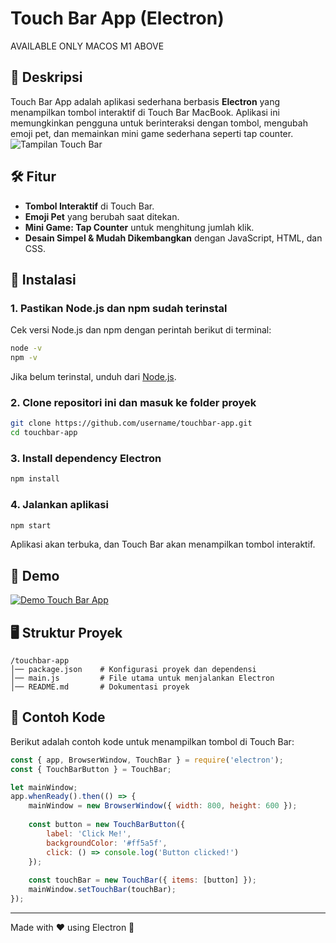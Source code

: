 # Touch Bar App (Electron)
AVAILABLE ONLY MACOS M1 ABOVE

## 📌 Deskripsi
Touch Bar App adalah aplikasi sederhana berbasis **Electron** yang menampilkan tombol interaktif di Touch Bar MacBook. Aplikasi ini memungkinkan pengguna untuk berinteraksi dengan tombol, mengubah emoji pet, dan memainkan mini game sederhana seperti tap counter.
![Tampilan Touch Bar](assets/touchbar-preview.png)

## 🛠️ Fitur
- **Tombol Interaktif** di Touch Bar.
- **Emoji Pet** yang berubah saat ditekan.
- **Mini Game: Tap Counter** untuk menghitung jumlah klik.
- **Desain Simpel & Mudah Dikembangkan** dengan JavaScript, HTML, dan CSS.

## 🚀 Instalasi
### 1. Pastikan **Node.js** dan **npm** sudah terinstal
Cek versi Node.js dan npm dengan perintah berikut di terminal:
```sh
node -v
npm -v
```
Jika belum terinstal, unduh dari [Node.js](https://nodejs.org/).

### 2. Clone repositori ini dan masuk ke folder proyek
```sh
git clone https://github.com/username/touchbar-app.git
cd touchbar-app
```

### 3. Install dependency Electron
```sh
npm install
```

### 4. Jalankan aplikasi
```sh
npm start
```
Aplikasi akan terbuka, dan Touch Bar akan menampilkan tombol interaktif.

## 🎥 Demo
[![Demo Touch Bar App](https://img.youtube.com/vi/YOUR_VIDEO_ID/0.jpg)](https://www.youtube.com/watch?v=YOUR_VIDEO_ID)



## 🖥️ Struktur Proyek
```
/touchbar-app
│── package.json    # Konfigurasi proyek dan dependensi
│── main.js         # File utama untuk menjalankan Electron
│── README.md       # Dokumentasi proyek
```

## 📜 Contoh Kode
Berikut adalah contoh kode untuk menampilkan tombol di Touch Bar:
```javascript
const { app, BrowserWindow, TouchBar } = require('electron');
const { TouchBarButton } = TouchBar;

let mainWindow;
app.whenReady().then(() => {
    mainWindow = new BrowserWindow({ width: 800, height: 600 });
    
    const button = new TouchBarButton({
        label: 'Click Me!',
        backgroundColor: '#ff5a5f',
        click: () => console.log('Button clicked!')
    });
    
    const touchBar = new TouchBar({ items: [button] });
    mainWindow.setTouchBar(touchBar);
});
```


---
Made with ❤️ using Electron 🚀


